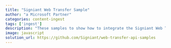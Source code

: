 ```yaml
---
title: "Signiant Web Transfer Sample"
author: "a Microsoft Partner"
categories: content-ingest
tags: ['ingest']
description: "These samples to show how to integrate the Signiant Web Transfer API into a web application. The Signiant Web Transfer API supports transfers (upload and download) to / from: Azure, Local Storage and Amazon S3"
image: javascript
solution_url: https://github.com/Signiant/web-transfer-api-samples
---
```

